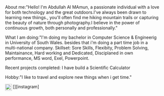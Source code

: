 About me:"Hello! I'm Abdullah Al MAmun, a passionate individual with a love for both technology and the great outdoors.I've always been drawn to learning new thiings., you'll often find me hiking mountain trails or capturing the beauty of nature through photography.I believe in the power of continuous growth, both personally and professionally." 

What I am doing:"I'm doing my bachelor in Computer Science & Engineerig in University of South Wales. besides that i'm doing a part time job in a multi-national company.
Skillset: Sore Skills, Flexibity, Problem Solving, Maintainance, Hard working and Dedicated, Disciplaned in own performance, MS word, Exel, Powerpoint.

Recent projects completed: I have build a Scientific Calculator

Hobby:"I like to travel and explore new things when i get time."

[<img align="left" alt="Tanzim | Instagram" width="22px" src="https://cdn.jsdelivr.net/npm/simple-icons@v3/icons/instagram.svg" />][instagram]
